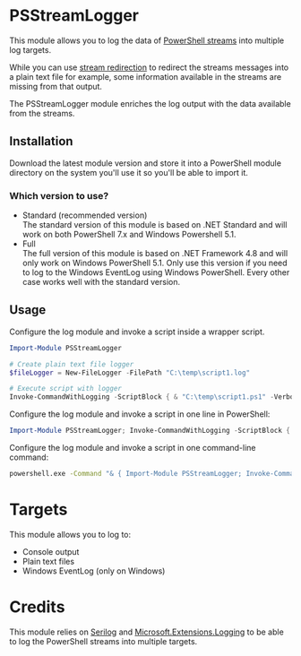 # PSStreamLogger

This module allows you to log the data of [PowerShell streams](https://docs.microsoft.com/en-us/powershell/module/microsoft.powershell.core/about/about_output_streams) into multiple log targets.

While you can use [stream redirection](https://docs.microsoft.com/en-us/powershell/module/microsoft.powershell.core/about/about_redirection) to redirect the streams messages into a plain text file for example, some information available in the streams are missing from that output.

The PSStreamLogger module enriches the log output with the data available from the streams.

## Installation

Download the latest module version and store it into a PowerShell module directory on the system you'll use it so you'll be able to import it.

### Which version to use?

* Standard (recommended version)  
The standard version of this module is based on .NET Standard and will work on both PowerShell 7.x and Windows Powershell 5.1.
* Full  
The full version of this module is based on .NET Framework 4.8 and will only work on Windows PowerShell 5.1. Only use this version if you need to log to the Windows EventLog using Windows PowerShell. Every other case works well with the standard version.

## Usage

Configure the log module and invoke a script inside a wrapper script.

```powershell
Import-Module PSStreamLogger

# Create plain text file logger
$fileLogger = New-FileLogger -FilePath "C:\temp\script1.log"

# Execute script with logger
Invoke-CommandWithLogging -ScriptBlock { & "C:\temp\script1.ps1" -Verbose -InformationAction Continue } -Loggers @($fileLogger)
```

Configure the log module and invoke a script in one line in PowerShell:

```powershell
Import-Module PSStreamLogger; Invoke-CommandWithLogging -ScriptBlock { & 'C:\temp\script1.ps1' -Verbose -InformationAction Continue } -Loggers @(New-FileLogger -FilePath 'C:\temp\script1.log')
```

Configure the log module and invoke a script in one command-line command:

```bash
powershell.exe -Command "& { Import-Module PSStreamLogger; Invoke-CommandWithLogging -ScriptBlock { & 'C:\temp\script1.ps1' -Verbose -InformationAction Continue } -Loggers @(New-FileLogger -FilePath 'C:\temp\script1.log') }"
```

# Targets

This module allows you to log to:

* Console output
* Plain text files
* Windows EventLog (only on Windows)

# Credits

This module relies on [Serilog](https://www.serilog.net) and [Microsoft.Extensions.Logging](https://github.com/aspnet/Logging) to be able to log the PowerShell streams into multiple targets.
